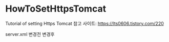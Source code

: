 # HowToSetHttpsTomcat
Tutorial of setting Https Tomcat
참고 사이트: https://lts0606.tistory.com/220

server.xml
변경전
<Connector port="8085" protocol="HTTP/1.1"
               connectionTimeout="20000"
               redirectPort="8443" />
변경후
 <Connector port="8085" protocol="org.apache.coyote.http11.Http11NioProtocol" 
 maxHttpHeaderSize="8192" maxThreads="150" 
 enableLookups="false" acceptCount="100" connectionTimeout="20000" 
 disableUploadTimeout="true"
 SSLEnabled="true" scheme="https" secure="true" clientAuth="false" sslProtocol="TLS" 
 keystoreFile="/path/to/.keystore" 
 keystorePass="password"
 />

